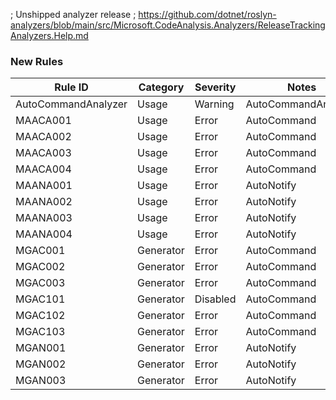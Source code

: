 ﻿; Unshipped analyzer release
; https://github.com/dotnet/roslyn-analyzers/blob/main/src/Microsoft.CodeAnalysis.Analyzers/ReleaseTrackingAnalyzers.Help.md

### New Rules

Rule ID | Category | Severity | Notes
--------|----------|----------|-------
AutoCommandAnalyzer | Usage | Warning | AutoCommandAnalyzer
MAACA001 | Usage | Error | AutoCommand
MAACA002 | Usage | Error | AutoCommand
MAACA003 | Usage | Error | AutoCommand
MAACA004 | Usage | Error | AutoCommand
MAANA001 | Usage | Error | AutoNotify
MAANA002 | Usage | Error | AutoNotify
MAANA003 | Usage | Error | AutoNotify
MAANA004 | Usage | Error | AutoNotify
MGAC001 | Generator | Error | AutoCommand
MGAC002 | Generator | Error | AutoCommand
MGAC003 | Generator | Error | AutoCommand
MGAC101 | Generator | Disabled | AutoCommand
MGAC102 | Generator | Error | AutoCommand
MGAC103 | Generator | Error | AutoCommand
MGAN001 | Generator | Error | AutoNotify
MGAN002 | Generator | Error | AutoNotify
MGAN003 | Generator | Error | AutoNotify
